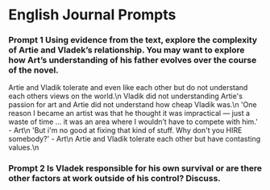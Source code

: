 # English Journal Prompts

### Prompt 1 Using evidence from the text, explore the complexity of Artie and Vladek’s relationship. You may want to explore how Art’s understanding of his father evolves over the course of the novel.
Artie and Vladik tolerate and even like each other but do not understand each others views on the world.\n
Vladik did not understanding Artie's passion for art and Artie did not understand how cheap Vladik was.\n
'One reason I became an artist was that he thought it was impractical — just a waste of time … it was an area where I wouldn’t have to compete with him.' - Art\n
'But i'm no good at fixing that kind of stuff. Why don't you HIRE somebody?' - Art\n
Artie and Vladik tolerate each other but have contasting values.\n

### Prompt 2 Is Vladek responsible for his own survival or are there other factors at work outside of his control?  Discuss.
